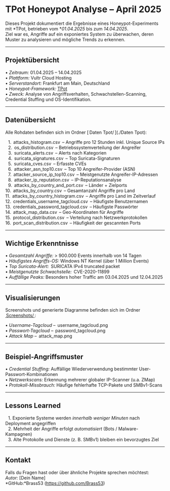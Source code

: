 #  TPot Honeypot Analyse – April 2025

Dieses Projekt dokumentiert die Ergebnisse eines Honeypot-Experiments mit *TPot, betrieben vom **01.04.2025* bis zum *14.04.2025*.  
Ziel war es, Angriffe auf ein exponiertes System zu überwachen, deren Muster zu analysieren und mögliche Trends zu erkennen.

---

## Projektübersicht

•⁠  ⁠*Zeitraum:* 01.04.2025 – 14.04.2025  
•⁠  ⁠*Plattform:* Vultr Cloud Hosting  
•⁠  ⁠*Serverstandort:* Frankfurt am Main, Deutschland  
•⁠  ⁠*Honeypot-Framework:* [TPot](https://github.com/telekom-security/tpotce)  
•⁠  ⁠*Zweck:* Analyse von Angriffsverhalten, Schwachstellen-Scanning, Credential Stuffing und OS-Identifikation.

---

## Datenübersicht

Alle Rohdaten befinden sich im Ordner [⁠ Daten Tpot/ ⁠](./Daten Tpot):

 1.⁠ ⁠⁠ attacks_histogram.csv ⁠ – Angriffe pro 12 Stunden inkl. Unique Source IPs  
 2.⁠ ⁠⁠ os_distribution.csv ⁠ – Betriebssystemverteilung der Angreifer  
 3.⁠ ⁠⁠ suricata_alerts.csv ⁠ – Alerts nach Kategorien  
 4.⁠ ⁠⁠ suricata_signatures.csv ⁠ – Top Suricata-Signaturen  
 5.⁠ ⁠⁠ suricata_cves.csv ⁠ – Erfasste CVEs  
 6.⁠ ⁠⁠ attacker_asn_top10.csv ⁠ – Top 10 Angreifer-Provider (ASN)  
 7.⁠ ⁠⁠ attacker_source_ip_top10.csv ⁠ – Meistgenutzte Angreifer-IP-Adressen  
 8.⁠ ⁠⁠ attacker_ip_reputation.csv ⁠ – IP-Reputationsanalyse  
 9.⁠ ⁠⁠ attacks_by_country_and_port.csv ⁠ – Länder + Zielports  
10.⁠ ⁠⁠ attacks_by_country.csv ⁠ – Gesamtanzahl Angriffe pro Land  
11.⁠ ⁠⁠ attacks_by_country_histogram.csv ⁠ – Angriffe pro Land im Zeitverlauf  
12.⁠ ⁠⁠ credentials_username_tagcloud.csv ⁠ – Häufigste Benutzernamen  
13.⁠ ⁠⁠ credentials_password_tagcloud.csv ⁠ – Häufigste Passwörter  
14.⁠ ⁠⁠ attack_map_data.csv ⁠ – Geo-Koordinaten für Angriffe  
15.⁠ ⁠⁠ protocol_distribution.csv ⁠ – Verteilung nach Netzwerkprotokollen  
16.⁠ ⁠⁠ port_scan_distribution.csv ⁠ – Häufigkeit der gescannten Ports

---

## Wichtige Erkenntnisse

•⁠  ⁠*Gesamtzahl Angriffe:* > 900.000 Events innerhalb von 14 Tagen  
•⁠  ⁠*Häufigstes Angriffs-OS:* Windows NT Kernel (über 1 Million Events)  
•⁠  ⁠*Top Suricata-Alert:* ⁠ SURICATA IPv4 truncated packet ⁠  
•⁠  ⁠*Meistgenutzte Schwachstelle:* ⁠ CVE-2020-11899 ⁠  
•⁠  ⁠*Auffällige Peaks:* Besonders hoher Traffic am 03.04.2025 und 12.04.2025

---

##  Visualisierungen

Screenshots und generierte Diagramme befinden sich im Ordner [⁠ Screenshots/ ⁠](./Screenshots):
 
•⁠  ⁠*Username-Tagcloud* – ⁠ username_tagcloud.png ⁠  
•⁠  ⁠*Passwort-Tagcloud* – ⁠ password_tagcloud.png ⁠  
•⁠  ⁠*Attack Map* – ⁠ attack_map.png ⁠  

---

## Beispiel-Angriffsmuster

•⁠  ⁠*Credential Stuffing:* Auffällige Wiederverwendung bestimmter User-Passwort-Kombinationen  
•⁠  ⁠*Netzwerkscans:* Erkennung mehrerer globaler IP-Scanner (u.a. ZMap)  
•⁠  ⁠*Protokoll-Missbrauch:* Häufige fehlerhafte TCP-Pakete und SMBv1-Scans

---

## Lessons Learned

 1.⁠ ⁠Exponierte Systeme werden *innerhalb weniger Minuten* nach Deployment angegriffen  
 2.⁠ ⁠Mehrheit der Angriffe erfolgt *automatisiert* (Bots / Malware-Kampagnen)  
 3.⁠ ⁠Alte Protokolle und Dienste (z. B. SMBv1) bleiben ein bevorzugtes Ziel

---

##  Kontakt

Falls du Fragen hast oder über ähnliche Projekte sprechen möchtest:  
*Autor:* [Dein Name]  
*GitHub:*Brass53 (https://github.com/Brass53)
